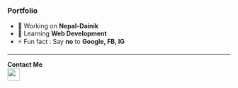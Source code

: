 ### Portfolio

- 🔭 Working on <b>Nepal-Dainik</b>
- 🌱 Learning <b>Web Development</b>
- ⚡ Fun fact      :    Say <b>no</b> to <b>Google, FB, IG</b>
<hr>
<b>Contact Me</b>
<br>
<a href="https://matrix.to/#/@alxigeek:matrix.org"><img src="https://i.postimg.cc/595wLgGh/bitmap.png" height="28px"></a>
